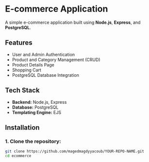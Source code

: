# E-commerce Application

A simple e-commerce application built using **Node.js**, **Express**, and **PostgreSQL**.

## Features
- User and Admin Authentication
- Product and Category Management (CRUD)
- Product Details Page
- Shopping Cart
- PostgreSQL Database Integration

## Tech Stack
- **Backend:** Node.js, Express
- **Database:** PostgreSQL
- **Templating Engine:** EJS

## Installation

### 1. Clone the repository:
```bash
git clone https://github.com/magedmagdyyacoub/YOUR-REPO-NAME.git
cd ecommerce
